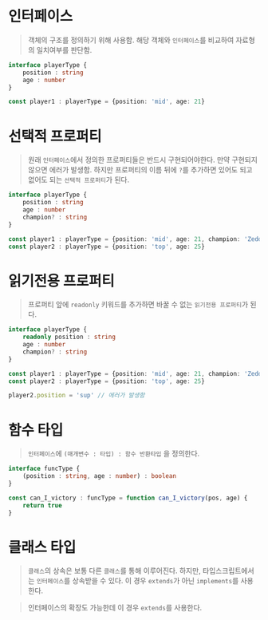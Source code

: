 # 인터페이스
> 객체의 구조를 정의하기 위해 사용함. 해당 객체와 `인터페이스`를 비교하여 자료형의 일치여부를 판단함.
```ts
interface playerType {
    position : string
    age : number
}

const player1 : playerType = {position: 'mid', age: 21}
```

# 선택적 프로퍼티
> 원래 `인터페이스`에서 정의한 프로퍼티들은 반드시 구현되어야한다. 만약 구현되지 않으면 에러가 발생함. 하지만 프로퍼티의 이름 뒤에 `?`를 추가하면 있어도 되고 없어도 되는 `선택적 프로퍼티`가 된다.
```ts
interface playerType {
    position : string
    age : number
    champion? : string
}

const player1 : playerType = {position: 'mid', age: 21, champion: 'Zedd'}
const player2 : playerType = {position: 'top', age: 25}
```

# 읽기전용 프로퍼티
> 프로퍼티 앞에 `readonly` 키워드를 추가하면 바꿀 수 없는 `읽기전용 프로퍼티`가 된다.
```ts
interface playerType {
    readonly position : string
    age : number
    champion? : string
}

const player1 : playerType = {position: 'mid', age: 21, champion: 'Zedd'}
const player2 : playerType = {position: 'top', age: 25}

player2.position = 'sup' // 에러가 발생함
```

# 함수 타입
> `인터페이스`에 `(매개변수 : 타입) : 함수 반환타입` 을 정의한다.
```ts
interface funcType {
    (position : string, age : number) : boolean
}

const can_I_victory : funcType = function can_I_victory(pos, age) {
    return true
}
```

# 클래스 타입
> `클래스`의 상속은 보통 다른 `클래스`를 통해 이루어진다. 하지만, 타입스크립트에서는 `인터페이스`를 상속받을 수 있다. 이 경우 `extends`가 아닌 `implements`를 사용한다.

> 인터페이스의 확장도 가능한데 이 경우 `extends`를 사용한다.
